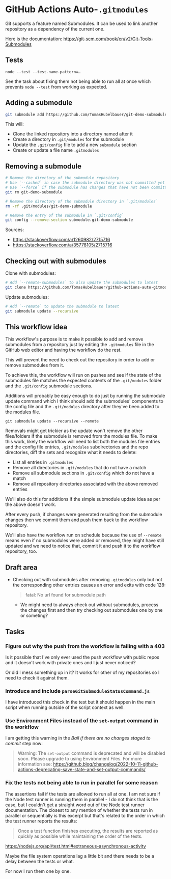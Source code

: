 # GitHub Actions Auto-`.gitmodules`

Git supports a feature named Submodules.
It can be used to link another repository as a dependency of the current one.

Here is the documentation: https://git-scm.com/book/en/v2/Git-Tools-Submodules

## Tests

`node --test --test-name-pattern=…`

See the task about fixing them not being able to run all at once which prevents
`node --test` from working as expected.

## Adding a submodule

```sh
git submodule add https://github.com/TomasHubelbauer/git-demo-submodule
```

This will:

- Clone the linked repository into a directory named after it
- Create a directory in `.git/modules` for the submodule
- Update the `.git/config` file to add a new `submodule` section
- Create or update a file name `.gitmodules`

## Removing a submodule

```sh
# Remove the directory of the submodule repository
# Use `--cached` in case the submodule directory was not committed yet
# Use `--force` if the submodule has changes that have not been committed yet
git rm git-demo-submodule

# Remove the directory of the submodule directory in `.git/modules`
rm -rf .git/modules/git-demo-submodule

# Remove the entry of the submodule in `.git/config`
git config --remove-section submodule.git-demo-submodule
```

Sources:

- https://stackoverflow.com/a/1260982/2715716
- https://stackoverflow.com/a/35778105/2715716

## Checking out with submodules

Clone with submodules:

```sh
# Add `--remote-submodules` to also update the submodules to latest
git clone https://github.com/TomasHubelbauer/github-actions-auto-gitmodules --recurse-submodules
```

Update submodules:

```sh
# Add `--remote` to update the submodule to latest
git submodule update --recursive
```

## This workflow idea

This workflow's purpose is to make it possible to add and remove submodules from
a repository just by editing the `.gitmodules` file in the GitHub web editor and
having the workflow do the rest.

This will prevent the need to check out the repository in order to add or remove
submodules from it.

To achieve this, the workflow will run on pushes and see if the state of the
submodules file matches the expected contents of the `.git/modules` folder and
the `.git/config` submodule sections.

Additions will probably be easy enough to do just by running the submodule
update command which I think should add the submodules' components to the config
file and the `.git/modules` directory after they've been added to the modules
file.

`git submodule update --recursive --remote`

Removals might get trickier as the update won't remove the other files/folders
if the submodule is removed from the modules file.
To make this work, likely the workflow will need to list both the modules file
entries and the config file entries, `.git/modules` subdirectories and the repo
directories, diff the sets and recognize what it needs to delete:

- List all entries in `.gitmodules`
- Remove all directories in `.git/modules` that do not have a match
- Remove all submodule sections in `.git/config` which do not have a match
- Remove all repository directories associated with the above removed entries

We'll also do this for additions if the simple submodule update idea as per the
above doesn't work.

After every push, if changes were generated resulting from the submodule changes
then we commit them and push them back to the workflow repository.

We'll also have the workflow run on schedule because the use of `--remote` means
even if no submodules were added or removed, they might have still updated and
we need to notice that, commit it and push it to the workflow repository, too.

## Draft area

- Checking out with submodules after removing `.gitmodules` only but not the
  corresponding other entries causes an error and exits with code 128:
  > fatal: No url found for submodule path
  - We might need to always check out without submodules, process the changes
    first and then try checking out submodules one by one or someting?

## Tasks

### Figure out why the push from the workflow is failing with a 403

Is it possible that I've only ever used the push workflow with public repos and
it doesn't work with private ones and I just never noticed?

Or did I mess something up in it?
It works for other of my repositories so I need to check it against them.

### Introduce and include `parseGitSubmoduleStatusCommand.js`

I have introduced this check in the test but it should happen in the main script
when running outside of the script context as well.

### Use Environment Files instead of the `set-output` command in the workflow

I am getting this warning in the _Bail if there are no changes staged to commit_
step now:

> Warning: The `set-output` command is deprecated and will be disabled soon.
> Please upgrade to using Environment Files. For more information see:
> https://github.blog/changelog/2022-10-11-github-actions-deprecating-save-state-and-set-output-commands/

### Fix the tests not being able to run in parallel for some reason

The assertions fail if the tests are allowed to run all at one.
I am not sure if the Node test runner is running them in parallel - I do not
think that is the case, but I couldn't get a straight word out of the Node test
runner documentation.
The closest to any mention of whether the tests run in parallel or sequentially
is this excerpt but that's related to the order in which the test runner reports
the results:

> Once a test function finishes executing, the results are reported as quickly
> as possible while maintaining the order of the tests.

https://nodejs.org/api/test.html#extraneous-asynchronous-activity

Maybe the file system operations lag a little bit and there needs to be a delay
between the tests or what.

For now I run them one by one.
